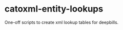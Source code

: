 catoxml-entity-lookups
======================

One-off scripts to create xml lookup tables for deepbills.